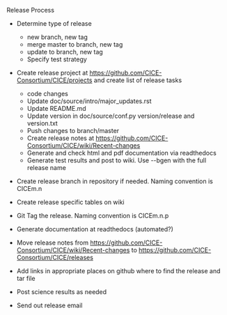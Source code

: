 Release Process
* Determine type of release
  * new branch, new tag
  * merge master to branch, new tag
  * update to branch, new tag
  * Specify test strategy
* Create release project at https://github.com/CICE-Consortium/CICE/projects and create list of release tasks
  * code changes
  * Update doc/source/intro/major_updates.rst
  * Update README.md
  * Update version in doc/source/conf.py version/release and version.txt
  * Push changes to branch/master
  * Create release notes at https://github.com/CICE-Consortium/CICE/wiki/Recent-changes
  * Generate and check html and pdf documentation via readthedocs
  * Generate test results and post to wiki. Use --bgen with the full release name

* Create release branch in repository if needed.  Naming convention is CICEm.n
* Create release specific tables on wiki
* Git Tag the release. Naming convention is CICEm.n.p
* Generate documentation at readthedocs (automated?)
* Move release notes from https://github.com/CICE-Consortium/CICE/wiki/Recent-changes to https://github.com/CICE-Consortium/CICE/releases
* Add links in appropriate places on github where to find the release and tar file
* Post science results as needed
* Send out release email 